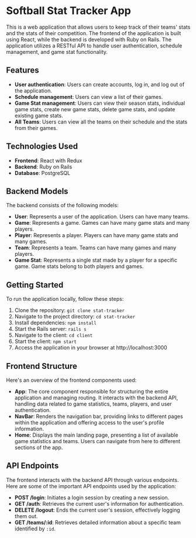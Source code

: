# Softball Stat Tracker App

This is a web application that allows users to keep track of their teams' stats and the stats of their competition. The frontend of the application is built using React, while the backend is developed with Ruby on Rails. The application utilizes a RESTful API to handle user authentication, schedule management, and game stat functionality.

## Features

- **User authentication**: Users can create accounts, log in, and log out of the application.
- **Schedule management**: Users can view a list of their games.
- **Game Stat management**: Users can view their season stats, individual game stats, create new game stats, delete game stats, and update existing game stats.
- **All Teams**: Users can view all the teams on their schedule and the stats from their games.

## Technologies Used

- **Frontend**: React with Redux
- **Backend**: Ruby on Rails
- **Database**: PostgreSQL

## Backend Models

The backend consists of the following models:

- **User**: Represents a user of the application. Users can have many teams.
- **Game**: Represents a game. Games can have many game stats and many players.
- **Player**: Represents a player. Players can have many game stats and many games.
- **Team**: Represents a team. Teams can have many games and many players.
- **Game Stat**: Represents a single stat made by a player for a specific game. Game stats belong to both players and games.

## Getting Started

To run the application locally, follow these steps:

1. Clone the repository: `git clone stat-tracker`
2. Navigate to the project directory: `cd stat-tracker`
3. Install dependencies: `npm install`
4. Start the Rails server: `rails s`
5. Navigate to the client: `cd client`
6. Start the client: `npm start`
7. Access the application in your browser at http://localhost:3000

## Frontend Structure

Here's an overview of the frontend components used:

- **App**: The core component responsible for structuring the entire application and managing routing. It interacts with the backend API, handling data related to game statistics, teams, players, and user authentication.
- **NavBar**: Renders the navigation bar, providing links to different pages within the application and offering access to the user's profile information.
- **Home**: Displays the main landing page, presenting a list of available game statistics and teams. Users can navigate from here to different sections of the app.


## API Endpoints

The frontend interacts with the backend API through various endpoints. Here are some of the important API endpoints used by the application:

- **POST /login**: Initiates a login session by creating a new session.
- **GET /auth**: Retrieves the current user's information for authentication.
- **DELETE /logout**: Ends the current user's session, effectively logging them out.
- **GET /teams/:id**: Retrieves detailed information about a specific team identified by `:id`.


